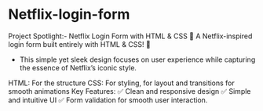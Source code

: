# Netflix-login-form
 Project Spotlight:- Netflix Login Form with HTML & CSS 🎨
 A Netflix-inspired login form built entirely with HTML & CSS! 🎉

* This simple yet sleek design focuses on user experience while capturing the essence of Netflix’s iconic style.



HTML: For the structure
CSS: For styling, for layout and transitions for smooth animations
Key Features:
✅ Clean and responsive design
✅ Simple and intuitive UI
✅ Form validation for smooth user interaction.
